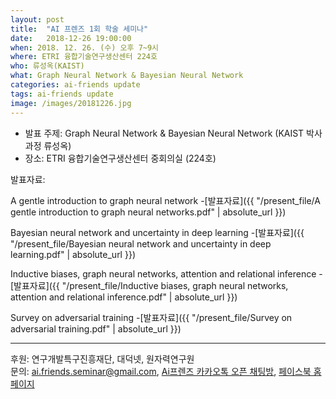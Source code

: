 ```yaml
---
layout: post
title:  "AI 프렌즈 1회 학술 세미나"
date:   2018-12-26 19:00:00
when: 2018. 12. 26. (수) 오후 7~9시
where: ETRI 융합기술연구생산센터 224호
who: 류성옥(KAIST)
what: Graph Neural Network & Bayesian Neural Network
categories: ai-friends update
tags: ai-friends update
image: /images/20181226.jpg
---
```


- 발표 주제: Graph Neural Network & Bayesian Neural Network (KAIST 박사과정 류성옥)
- 장소: ETRI 융합기술연구생산센터 중회의실 (224호)

발표자료:

A gentle introduction to graph neural network
  -[발표자료]({{ "/present_file/A gentle introduction to graph neural networks.pdf" | absolute_url }})

Bayesian neural network and uncertainty in deep learning
  -[발표자료]({{ "/present_file/Bayesian neural network and uncertainty in deep learning.pdf" | absolute_url }})

Inductive biases, graph neural networks, attention and relational inference
  -[발표자료]({{ "/present_file/Inductive biases, graph neural networks, attention and relational inference.pdf" | absolute_url }})

Survey on adversarial training
  -[발표자료]({{ "/present_file/Survey on adversarial training.pdf" | absolute_url }})


 


***

후원: 연구개발특구진흥재단, 대덕넷, 원자력연구원  
문의: ai.friends.seminar@gmail.com,
[Ai프렌즈 카카오톡 오픈 채팅방][kakao_ai],
[페이스북 홈페이지][facebook_ai]

[kakao_ai]:     https://open.kakao.com/o/ggewxi2
[facebook_ai]:  https://www.facebook.com/groups/aifriend/
